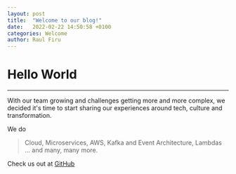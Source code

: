 ```yaml
---
layout: post
title:  "Welcome to our blog!"
date:   2022-02-22 14:50:58 +0100
categories: Welcome
author: Raul Firu
---
```

# Hello World

---

With our team growing and challenges getting more and more complex, we decided it's time to start sharing our experiences around tech, culture and transformation.

We do 
> Cloud, 
> Microservices, 
> AWS, 
> Kafka and Event Architecture, 
> Lambdas 
> ... and many, many more.

Check us out at [GitHub](https://github.com/doctariDev/)